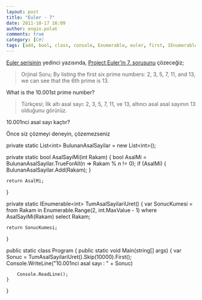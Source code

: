 ```yaml
---
layout: post
title: "Euler - 7"
date: 2011-10-17 16:09
author: engin.polat
comments: true
category: [C#]
tags: [add, bool, class, console, Enumerable, euler, first, IEnumerable, if, int, linq, MaxValue, range, readline, return, select, skip, static, system.linq, TrueForAll]
---
```

<a href="http://www.enginpolat.com/etiket/euler/" target="_blank" rel="noopener">Euler serisinin</a> yedinci yazısında, <a href="http://projecteuler.net/index.php?section=problems&id=7" target="_blank" rel="noopener">Project Euler’in 7. sorusunu</a> çözeceğiz;



>Orjinal Soru; By listing the first six prime numbers: 2, 3, 5, 7, 11, and 13, we can see that the 6th prime is 13.

What is the 10.001st prime number?





>Türkçesi; İlk altı asal sayı: 2, 3, 5, 7, 11, ve 13, altıncı asal asal sayının 13 olduğunu görürüz.

10.001nci asal sayı kaçtır?



Önce siz çözmeyi deneyin, çözemezseniz <!--more-->



private static List&lt;int&gt; BulunanAsalSayilar = new List&lt;int&gt;();

private static bool AsalSayiMi(int Rakam)
{
    bool AsalMi = BulunanAsalSayilar.TrueForAll(n => Rakam % n != 0);
    if (AsalMi)
    {
        BulunanAsalSayilar.Add(Rakam);
    }

    return AsalMi;
}

private static IEnumerable&lt;int&gt; TumAsalSayilariUret()
{
    var SonucKumesi = from Rakam in Enumerable.Range(2, int.MaxValue - 1) where AsalSayiMi(Rakam) select Rakam;

    return SonucKumesi;
}

public static class Program
{
    public static void Main(string[] args)
    {
        var Sonuc = TumAsalSayilariUret().Skip(10000).First();
        Console.WriteLine("10.001nci asal sayı : " + Sonuc)

        Console.ReadLine();
    }
}


